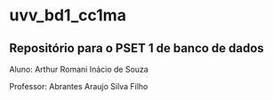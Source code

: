 # uvv_bd1_cc1ma
<h2>Repositório para o PSET 1 de banco de dados</h2> 

Aluno: Arthur Romani Inácio de Souza

Professor: Abrantes Araujo Silva Filho
